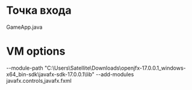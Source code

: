 # Точка входа
GameApp.java

# VM options
--module-path "C:\Users\Satellite\Downloads\openjfx-17.0.0.1_windows-x64_bin-sdk\javafx-sdk-17.0.0.1\lib" --add-modules javafx.controls,javafx.fxml

